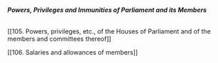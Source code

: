###### **_Powers, Privileges and Immunities of Parliament and its Members_**

[[105. Powers, privileges, etc., of the Houses of Parliament and of the members and committees thereof]]

[[106. Salaries and allowances of members]]